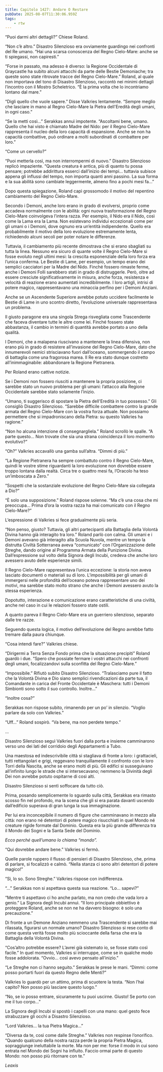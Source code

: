 ```yaml
---
title: Capitolo 1427: Andare O Restare
pubDate: 2025-08-07T11:30:06.959Z
tags:
    - rtw
---
```



“Puoi darmi altri dettagli?” Chiese Roland.


“Non c’è altro.” Disastro Silenzioso era ovviamente guardingo nei confronti del Re umano. “Hai una scarsa conoscenza del Regno Cielo-Mare: anche se ti spiegassi, non capiresti.”


“Forse in passato, ma adesso è diverso: la Regione Occidentale di Graycastle ha subito alcuni attacchi da parte delle Bestie Demoniache; tra queste sono state ritrovate tracce del Regno Cielo-Mare.” Roland, al quale non importava del tono di Disastro Silenzioso, raccontò nei minimi dettagli l’incontro con il Mostro Scheletrico. “È la prima volta che lo incontriamo lontano dal mare.”


“Digli quello che vuole sapere.” Disse Valkries lentamente. “Sempre meglio che lasciare in mano al Regno Cielo-Mare la Pietra dell'Eredità degli umani, in ogni caso.”


“Se la metti così…” Serakkas annuì impotente. “Ascoltami bene, umano. Quello che hai visto è chiamato Madre del Nido: per il Regno Cielo-Mare rappresenta il nucleo della loro capacità di espansione. Anche se non ha capacità combattive, può ordinare a molti subordinati di combattere per loro.”


“Come un cervello?”


“Puoi metterla così, ma non interrompermi di nuovo.” Disastro Silenzioso replicò impaziente. “Questa creatura è antica, più di quanto tu possa pensare; potrebbe addirittura esserci dall’inizio dei tempi… tuttavia subisce appena gli influssi del tempo, non importa quanti anni passino. La sua forma e la sua abilità sono cambiate leggermente, almeno fino a pochi mesi fa…”


Dopo questa spiegazione, Roland capì grossomodo il motivo del repentino cambiamento del Regno Cielo-Mare.


Secondo i Demoni, anche loro erano in grado di evolversi, proprio come accadeva normalmente con le abilità: ogni nuova trasformazione del Regno Cielo-Mare coinvolgeva l’intera razza. Per esempio, il Nido era il Nido, così come la Lama era la Lama. Non esistevano individui eccezionali come per gli umani o i Demoni, dove ognuno era un’entità indipendente. Quello era probabilmente il motivo della loro evoluzione estremamente lenta, richiedendo alcuni secoli per poter notare le differenze.


Tuttavia, il cambiamento più recente dimostrava che si erano sbagliati su tutta la linea. Nessuno era sicuro di quante volte il Regno Cielo-Mare si fosse evoluto negli ultimi mesi: la crescita esponenziale della loro forza era l’unica conferma. Le Bestie di Lame, per esempio, un tempo erano dei semplici cacciatori per la Madre del Nido. Finché fossero rimaste ferme, anche i Demoni Folli sarebbero stati in grado di distruggerle. Però, oltre ad essere cresciute significativamente in misura, anche forza, resistenza e velocità di reazione erano aumentati incredibilmente. I loro artigli, intrisi di potere magico, rappresentavano una minaccia perfino per i Demoni Anziani.


Anche se un Ascendente Superiore avrebbe potuto uccidere facilmente le Bestie di Lame in uno scontro diretto, l’evoluzione universale rappresentava un problema.


Il giusto paragone era una singola Strega risvegliata come Trascendente che faceva diventare tutte le altre come lei. Finché fossero state abbastanza, il cambio in termini di quantità avrebbe portato a uno della qualità.


I Demoni, che a malapena riuscivano a mantenere la linea difensiva, non erano più in grado di resistere all’invasione del Regno Cielo-Mare, dato che innumerevoli nemici strisciavano fuori dall’oceano, sommergendo il campo di battaglia come una fragorosa marea. Il Re era stato dunque costretto all’inimmaginabile: abbandonare la Regione Pietranera.


Per Roland erano cattive notizie.


Se i Demoni non fossero riusciti a mantenere la propria posizione, ci sarebbe stato un nuovo problema per gli umani: l’attacco alla Regione Occidentale sarebbe stato solamente l’inizio.


“Umano, ti suggerisco di spostare la Pietra dell'Eredità in tuo possesso.” Gli consigliò Disastro Silenzioso. “Sarebbe difficile combattere contro la grande armata del Regno Cielo-Mare con la vostra forza attuale. Non possiamo permettere che si impadroniscano della Pietra: su questo Valkries ha ragione.”


“Non ho alcuna intenzione di consegnargliela.” Roland scrollò le spalle. “A parte questo… Non trovate che sia una strana coincidenza il loro momento evolutivo?”


“Oh?” Valkries accavallò una gamba sull’altra. “Dimmi di più.”


“La Regione Pietranera ha sempre combattuto contro il Regno Cielo-Mare, quindi le vostre stime riguardanti la loro evoluzione non dovrebbe essere troppo lontana dalla realtà. Circa tre o quattro mesi fa, l’Oracolo ha teso un’imboscata a Zero.”


“Sospetti che la sostanziale evoluzione del Regno Cielo-Mare sia collegata a Dio?”


“È solo una supposizione.” Roland rispose solenne. “Ma c’è una cosa che mi preoccupa… Prima d’ora la vostra razza ha mai comunicato con il Regno Cielo-Mare?”


L’espressione di Valkries si fece gradualmente più seria.


“Non penso, giusto? Tuttavia, gli altri partecipanti alla Battaglia della Volontà Divina hanno già interagito tra loro.” Roland parlò con calma. Gli umani e i Demoni avevano già interagito alla Scuola Nuvola, mentre un tempo la distrutta Civiltà Sotterranea aveva “comunicato” con l’Organizzazione delle Streghe, dando origine al Programma Armata della Punizione Divina. Dall’espressione sul volto della Signora degli Incubi, credeva che anche loro avessero avuto delle esperienze simili.


Il Regno Cielo-Mare rappresentava l’unica eccezione: la storia non aveva lasciato documenti o materiali su di loro. L’impossibilità per gli umani di immergersi nelle profondità dell’oceano poteva rappresentare uno dei motivi, ma sarebbe stato molto strano che anche i Demoni avessero avuto la stessa esperienza.


Dopotutto, interazione e comunicazione erano caratteristiche di una civiltà, anche nel caso in cui le relazioni fossero state ostili.


A quanto pareva il Regno Cielo-Mare era un guerriero silenzioso, separato dalle tre razze.


Seguendo questa logica, il motivo dell’evoluzione del Regno avrebbe fatto tremare dalla paura chiunque.


“Cosa intendi fare?” Valkries chiese.


“Dirigermi a Terra Senza Fondo prima che la situazione precipiti” Roland guardò i due. “Spero che possiate fermare i vostri attacchi nei confronti degli umani, focalizzandovi sulla sconfitta del Regno Cielo-Mare.”


“Impossibile.” Rifiutò subito Disastro Silenzioso. “Tralasciamo pure il fatto che la Volontà Divina e Dio siano semplici rivendicazioni da parte tua, il Comandante in carica del Fronte Occidentale è Maschera: tutti i Demoni Simbionti sono sotto il suo controllo. Inoltre…”


“Inoltre cosa?”


Serakkas non rispose subito, rimanendo per un po’ in silenzio. “Voglio parlare da solo con Valkries.”


“Uff…” Roland sospirò. “Va bene, ma non perdete tempo.”






…






Disastro Silenzioso seguì Valkries fuori dalla porta e insieme camminarono verso uno dei lati del corridoio degli Appartamenti a Tubo.


Una maestosa ed indescrivibile città si stagliava di fronte a loro: i grattacieli, tutti rettangolari e grigi, reggevano tranquillamente il confronto con le loro Torri della Nascita, anche se erano molti di più. Gli edifici si susseguivano all’infinito lungo le strade che si intersecavano; nemmeno la Divinità degli Dei non avrebbe potuto ospitarne di così alti.


Disastro Silenzioso si sentì soffocare da tutto ciò.


Prima, posando semplicemente lo sguardo sulla città, Serakkas era rimasto scosso fin nel profondo, ma la scena che gli si era parata davanti uscendo dall’edificio superava di gran lunga la sua immaginazione.


Per lui era inconcepibile il numero di figure che camminavano in mezzo alla città: non erano né detentori di potere magico risucchiati in quel Mondo né creature rigide formate dal Dominio. Questa era la più grande differenza tra il Mondo dei Sogni e la Santa Sede del Dominio.


<em>Ecco perché quell’umano lo chiama “mondo”.</em>


“Qui dovrebbe andare bene.” Valkries si fermò.


Quelle parole ruppero il flusso di pensieri di Disastro Silenzioso, che, prima di parlare, si focalizzò e calmò. “Nella stanza ci sono altri detentori di potere magico!”


“Sì, lo so. Sono Streghe.” Valkries rispose con indifferenza.


“…” Serakkas non si aspettava questa sua reazione. “Lo… sapevi?”


“Mentre ti aspettavo ci ho anche parlato, ma non credo che vada loro a genio.” La Signora degli Incubi annuì. “Il loro principale obbiettivo è proteggere Roland, anche se non ne ha davvero bisogno: è solo una precauzione.”


Di fronte a un Demone Anziano nemmeno una Trascendente si sarebbe mai rilassata, figurarsi un normale umano? Disastro Silenzioso si rese conto di come questa verità fosse molto più scioccante della farsa che era la Battaglia della Volontà Divina.


“Cos’altro potrebbe essere? L’avrei già sistemato io, se fosse stato così facile.” In quel momento, Valkries si interruppe, come se in qualche modo fosse addolorata. “Ovvio… così avevo pensato all’inizio.”


“Le Streghe non ci hanno seguito.” Serakkas le prese le mani. “Dimmi: come posso portarti fuori da questo Regno delle Menti?”


Valkries lo guardò per un attimo, prima di scuotere la testa. “Non l’hai capito? Non posso più lasciare questo luogo.”


“No, se io posso entrare, sicuramente tu puoi uscirne. Giusto! Se porto con me il tuo corpo…”


La Signora degli Incubi si spostò i capelli con una mano: quel gesto fece strabuzzare gli occhi a Disastro Silenzioso.


“Lord Valkries… la tua Pietra Magica…”


“Diversa da te, così come dalle Streghe.” Valkries non respinse l’onorifico. “Quando qualcuno della nostra razza perde la propria Pietra Magica, sopraggiunge ineluttabile la morte. Ma non per me: forse il modo in cui sono entrata nel Mondo dei Sogni ha influito. Faccio ormai parte di questo Mondo: non posso più ritornare con te.”










<em>Leaxis</em>
                                


                                



